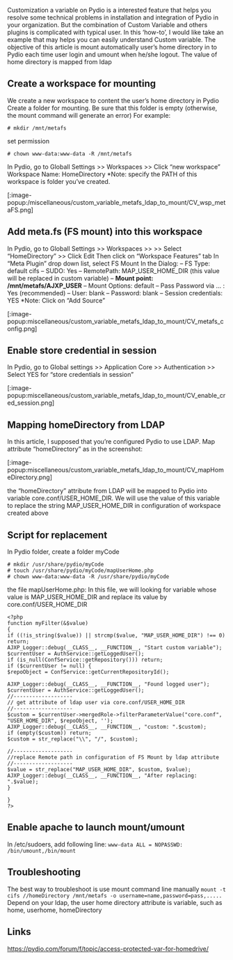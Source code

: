Customization a variable on Pydio is a interested feature that helps you resolve some technical problems in installation and integration of Pydio in your organization. But the combination of Custom Variable and others plugins is complicated with typical user. In this ‘how-to’, I would like take an example that may helps you can easily understand Custom variable.
The objective of this article is mount automatically user’s home directory in to Pydio each time user login and umount when he/she logout.
The value of home directory is mapped from ldap

## Create a workspace for mounting
We create a new workspace to content the user’s home directory in Pydio
Create a folder for mounting. Be sure that this folder is empty (otherwise, the mount command will generate an error)
For example:

    # mkdir /mnt/metafs

set permission

    # chown www-data:www-data -R /mnt/metafs

In Pydio, go to Globall Settings >> Workspaces >> Click “new workspace”
Workspace Name: HomeDirectory
*Note: specify the PATH of this workspace is folder you’ve created.

[:image-popup:/miscellaneous/custom_variable_metafs_ldap_to_mount/CV_wsp_metaFS.png]

## Add meta.fs (FS mount) into this workspace
In Pydio, go to Globall Settings >> Workspaces >> >> Select “HomeDirectory” >> Click Edit
Then click on “Workspace Features” tab
In “Meta Plugin” drop down list, select FS Mount
In the Dialog:
– FS Type: default cifs
– SUDO: Yes
– RemotePath: MAP_USER_HOME_DIR (this value will be replaced in custom variable)
– **Mount point: /mnt/metafs/AJXP_USER**
– Mount Options: default
– Pass Password via … : Yes (recommended)
– User: blank
– Password: blank
– Session credentials: YES
*Note: Click on “Add Source”

[:image-popup:miscellaneous/custom_variable_metafs_ldap_to_mount/CV_metafs_config.png]

## Enable store credential in session
In Pydio, go to Global settings >> Application Core >> Authentication >> Select YES for “store credentials in session”

[:image-popup:miscellaneous/custom_variable_metafs_ldap_to_mount/CV_enable_cred_session.png]

## Mapping homeDirectory from LDAP
In this article, I supposed that you’re configured Pydio to use LDAP.
Map attribute “homeDirectory” as in the screenshot:

[:image-popup:miscellaneous/custom_variable_metafs_ldap_to_mount/CV_mapHomeDirectory.png]

the “homeDirectory” attribute from LDAP will be mapped to Pydio into variable core.conf/USER_HOME_DIR. We will use the value of this variable to replace the string MAP_USER_HOME_DIR in configuration of workspace created above

## Script for replacement
In Pydio folder, create a folder myCode

    # mkdir /usr/share/pydio/myCode
    # touch /usr/share/pydio/myCode/mapUserHome.php
    # chown www-data:www-data -R /usr/share/pydio/myCode

the file mapUserHome.php:
In this file, we will looking for variable whose value is MAP_USER_HOME_DIR and replace its value by core.conf/USER_HOME_DIR

    <?php
    function myFilter(&$value)
    {
    if ((!is_string($value)) || strcmp($value, "MAP_USER_HOME_DIR") !== 0) return;
    AJXP_Logger::debug(__CLASS__, __FUNCTION__, "Start custom variable");
    $currentUser = AuthService::getLoggedUser();
    if (is_null(ConfService::getRepository())) return;
    if ($currentUser != null) {
    $repoObject = ConfService::getCurrentRepositoryId();

    AJXP_Logger::debug(__CLASS__, __FUNCTION__, "Found logged user");
    $currentUser = AuthService::getLoggedUser();
    //-------------------
    // get attribute of ldap user via core.conf/USER_HOME_DIR
    //-------------------
    $custom = $currentUser->mergedRole->filterParameterValue("core.conf", "USER_HOME_DIR", $repoObject, '');
    AJXP_Logger::debug(__CLASS__, __FUNCTION__, "custom: ".$custom);
    if (empty($custom)) return;
    $custom = str_replace("\\", "/", $custom);

    //-------------------
    //replace Remote path in configuration of FS Mount by ldap attribute
    //-------------------
    $value = str_replace("MAP_USER_HOME_DIR", $custom, $value);
    AJXP_Logger::debug(__CLASS__, __FUNCTION__, "After replacing: ".$value);
    }

    }
    ?>

## Enable apache to launch mount/umount
In /etc/sudoers, add following line:
`www-data ALL = NOPASSWD: /bin/umount,/bin/mount`

## Troubleshooting
The best way to troubleshoot is use mount command line manually
`mount -t cifs //homeDirectory /mnt/metafs -o username=name,password=pass,.....`
Depend on your ldap, the user home directory attribute is variable, such as home, userhome, homeDirectory

## Links
https://pydio.com/forum/f/topic/access-protected-var-for-homedrive/